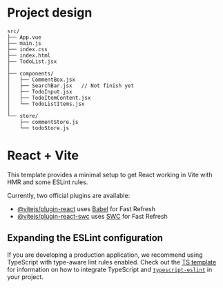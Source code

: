 # Project design
```
src/
├── App.vue
├── main.js
├── index.css
├── index.html
├── TodoList.jsx
│ 
├── components/
│   ├── CommentBox.jsx
│   ├── SearchBar.jsx   // Not finish yet
│   ├── TodoInput.jsx   
│   ├── TodoItemContent.jsx   
│   └── TodoListItems.jsx   
│
└── store/
    ├── commentStore.js
    └── todoStore.js
```

# React + Vite

This template provides a minimal setup to get React working in Vite with HMR and some ESLint rules.

Currently, two official plugins are available:

- [@vitejs/plugin-react](https://github.com/vitejs/vite-plugin-react/blob/main/packages/plugin-react) uses [Babel](https://babeljs.io/) for Fast Refresh
- [@vitejs/plugin-react-swc](https://github.com/vitejs/vite-plugin-react/blob/main/packages/plugin-react-swc) uses [SWC](https://swc.rs/) for Fast Refresh

## Expanding the ESLint configuration

If you are developing a production application, we recommend using TypeScript with type-aware lint rules enabled. Check out the [TS template](https://github.com/vitejs/vite/tree/main/packages/create-vite/template-react-ts) for information on how to integrate TypeScript and [`typescript-eslint`](https://typescript-eslint.io) in your project.
